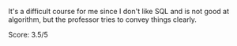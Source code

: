 It's a difficult course for me since I don't like SQL and is not good at algorithm, but the professor tries to convey things clearly.

Score: 3.5/5
